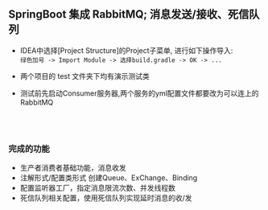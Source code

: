  SpringBoot 集成 RabbitMQ; 消息发送/接收、死信队列
---  

* IDEA中选择[Project Structure]的Project子菜单, 进行如下操作导入:  
      `绿色加号 -> Import Module -> 选择build.gradle -> OK -> ... `
      
* 两个项目的 test 文件夹下均有演示测试类
* 测试前先启动Consumer服务器,两个服务的yml配置文件都要改为可以连上的RabbitMQ

<br>
<br>

### 完成的功能
* 生产者消费者基础功能，消息收发
* 注解形式/配置类形式 创建Queue、ExChange、Binding
* 配置监听器工厂，指定消息限流次数、并发线程数
* 死信队列相关配置，使用死信队列实现延时消息的收/发
